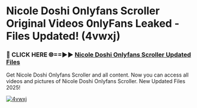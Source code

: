 # Nicole Doshi Onlyfans Scroller Original Videos 0nlyFans Leaked - Files Updated! (4vwxj)

<h3>🔴 CLICK HERE 🌐==►► <a href="https://tinyurl.com/2wckxsce" rel="nofollow">Nicole Doshi Onlyfans Scroller Updated Files</a></h3>

Get Nicole Doshi Onlyfans Scroller and all content. Now you can access all videos and pictures of Nicole Doshi Onlyfans Scroller. New Updated Files 2025!

[![4vwxj](https://i.imgur.com/AFduVYN.gif)](https://tinyurl.com/2wckxsce)
